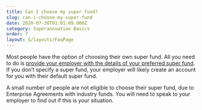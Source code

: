 ```yaml
---
title: Can I choose my super fund?
slug: can-i-choose-my-super-fund
date: 2020-07-30T01:01:09.000Z
category: Superannuation Basics
order: 7
layout: $/layouts/FaqPage
---
```

Most people have the option of choosing their own super fund. All you need to do is [provide your employer with the details of your preferred super fund](https://www.futuresuper.com.au/faqs/how-do-i-get-my-employer-to-pay-contributions-to-future-super). If you don’t specify a super fund, your employer will likely create an account for you with their default super fund.

A small number of people are not eligible to choose their super fund, due to Enterprise Agreements with industry funds. You will need to speak to your employer to find out if this is your situation.